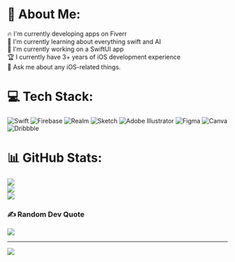 # 💫 About Me:
🔥 I'm currently developing apps on Fiverr<br>🌱 I'm currently learning about everything swift and AI<br>👊 I'm currently working on a SwiftUI app<br>🏆 I currently have 3+ years of iOS development experience<br>💬 Ask me about any iOS-related things.


# 💻 Tech Stack:
![Swift](https://img.shields.io/badge/swift-F54A2A?style=for-the-badge&logo=swift&logoColor=white) ![Firebase](https://img.shields.io/badge/firebase-%23039BE5.svg?style=for-the-badge&logo=firebase) ![Realm](https://img.shields.io/badge/Realm-39477F?style=for-the-badge&logo=realm&logoColor=white) ![Sketch](https://img.shields.io/badge/Sketch-FFB387?style=for-the-badge&logo=sketch&logoColor=black) ![Adobe Illustrator](https://img.shields.io/badge/adobeillustrator-%23FF9A00.svg?style=for-the-badge&logo=adobeillustrator&logoColor=white) 	![Figma](https://img.shields.io/badge/figma-%23F24E1E.svg?style=for-the-badge&logo=figma&logoColor=white) ![Canva](https://img.shields.io/badge/Canva-%2300C4CC.svg?style=for-the-badge&logo=Canva&logoColor=white) ![Dribbble](https://img.shields.io/badge/Dribbble-EA4C89?style=for-the-badge&logo=dribbble&logoColor=white)
# 📊 GitHub Stats:
![](https://github-readme-stats.vercel.app/api?username=BagheriSina&theme=dark&hide_border=false&include_all_commits=true&count_private=false)<br/>
![](https://github-readme-streak-stats.herokuapp.com/?user=BagheriSina&theme=dark&hide_border=false)<br/>
![](https://github-readme-stats.vercel.app/api/top-langs/?username=BagheriSina&theme=dark&hide_border=false&include_all_commits=true&count_private=false&layout=compact)

### ✍️ Random Dev Quote
![](https://quotes-github-readme.vercel.app/api?type=horizontal&theme=radical)

---
[![](https://visitcount.itsvg.in/api?id=BagheriSina&icon=0&color=0)](https://visitcount.itsvg.in)

<!-- Proudly created with GPRM ( https://gprm.itsvg.in ) -->
